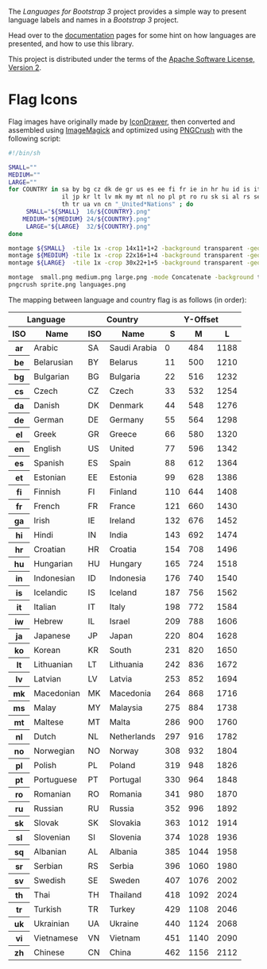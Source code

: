 The _Languages for Bootstrap 3_ project provides a simple way to present
language labels and names in a _Bootstrap 3_ project.

Head over to the [documentation](http://usrz.github.io/bootstrap-languages)
pages for some hint on how languages are presented, and how to use this library.

This project is distributed under the terms of the
[Apache Software License, Version 2](LICENSE.md).

Flag Icons
==========

Flag images have originally made by [IconDrawer](http://www.icondrawer.com),
then converted and assembled using [ImageMagick](http://www.imagemagick.org/)
and optimized using [PNGCrush](http://pmt.sourceforge.net/pngcrush/index.html)
with the following script:

```bash
#!/bin/sh

SMALL=""
MEDIUM=""
LARGE=""
for COUNTRY in sa by bg cz dk de gr us es ee fi fr ie in hr hu id is it \
               il jp kr lt lv mk my mt nl no pl pt ro ru sk si al rs se \
               th tr ua vn cn "_United*Nations" ; do
     SMALL="${SMALL}  16/${COUNTRY}.png"
    MEDIUM="${MEDIUM} 24/${COUNTRY}.png"
     LARGE="${LARGE}  32/${COUNTRY}.png"
done

montage ${SMALL}  -tile 1x -crop 14x11+1+2 -background transparent -geometry '14x11>+0+0' -gravity NorthWest   small.png
montage ${MEDIUM} -tile 1x -crop 22x16+1+4 -background transparent -geometry '22x16>+0+0' -gravity NorthWest   medium.png
montage ${LARGE}  -tile 1x -crop 30x22+1+5 -background transparent -geometry '30x22>+0+0' -gravity NorthWest   large.png

montage  small.png medium.png large.png -mode Concatenate -background transparent -tile 1x4 sprite.png
pngcrush sprite.png languages.png
```

The mapping between language and country flag is as follows (in order):

<table>
  <thead>
    <tr>
      <th colspan="2">Language</th>
      <th colspan="2">Country</th>
      <th colspan="3">Y-Offset</th>
    </tr>
    <tr>
      <th>ISO</th>
      <th>Name</th>
      <th>ISO</th>
      <th>Name</th>
      <th>S</th>
      <th>M</th>
      <th>L</th>
    </tr>
  </thead>
  <tbody>
    <tr><th>ar</th> <td>Arabic</td>     <td>SA</td> <td>Saudi Arabia</td> <td>0</td>   <td>484</td>  <td>1188</td></tr>
    <tr><th>be</th> <td>Belarusian</td> <td>BY</td> <td>Belarus</td>      <td>11</td>  <td>500</td>  <td>1210</td></tr>
    <tr><th>bg</th> <td>Bulgarian</td>  <td>BG</td> <td>Bulgaria</td>     <td>22</td>  <td>516</td>  <td>1232</td></tr>
    <tr><th>cs</th> <td>Czech</td>      <td>CZ</td> <td>Czech</td>        <td>33</td>  <td>532</td>  <td>1254</td></tr>
    <tr><th>da</th> <td>Danish</td>     <td>DK</td> <td>Denmark</td>      <td>44</td>  <td>548</td>  <td>1276</td></tr>
    <tr><th>de</th> <td>German</td>     <td>DE</td> <td>Germany</td>      <td>55</td>  <td>564</td>  <td>1298</td></tr>
    <tr><th>el</th> <td>Greek</td>      <td>GR</td> <td>Greece</td>       <td>66</td>  <td>580</td>  <td>1320</td></tr>
    <tr><th>en</th> <td>English</td>    <td>US</td> <td>United</td>       <td>77</td>  <td>596</td>  <td>1342</td></tr>
    <tr><th>es</th> <td>Spanish</td>    <td>ES</td> <td>Spain</td>        <td>88</td>  <td>612</td>  <td>1364</td></tr>
    <tr><th>et</th> <td>Estonian</td>   <td>EE</td> <td>Estonia</td>      <td>99</td>  <td>628</td>  <td>1386</td></tr>
    <tr><th>fi</th> <td>Finnish</td>    <td>FI</td> <td>Finland</td>      <td>110</td> <td>644</td>  <td>1408</td></tr>
    <tr><th>fr</th> <td>French</td>     <td>FR</td> <td>France</td>       <td>121</td> <td>660</td>  <td>1430</td></tr>
    <tr><th>ga</th> <td>Irish</td>      <td>IE</td> <td>Ireland</td>      <td>132</td> <td>676</td>  <td>1452</td></tr>
    <tr><th>hi</th> <td>Hindi</td>      <td>IN</td> <td>India</td>        <td>143</td> <td>692</td>  <td>1474</td></tr>
    <tr><th>hr</th> <td>Croatian</td>   <td>HR</td> <td>Croatia</td>      <td>154</td> <td>708</td>  <td>1496</td></tr>
    <tr><th>hu</th> <td>Hungarian</td>  <td>HU</td> <td>Hungary</td>      <td>165</td> <td>724</td>  <td>1518</td></tr>
    <tr><th>in</th> <td>Indonesian</td> <td>ID</td> <td>Indonesia</td>    <td>176</td> <td>740</td>  <td>1540</td></tr>
    <tr><th>is</th> <td>Icelandic</td>  <td>IS</td> <td>Iceland</td>      <td>187</td> <td>756</td>  <td>1562</td></tr>
    <tr><th>it</th> <td>Italian</td>    <td>IT</td> <td>Italy</td>        <td>198</td> <td>772</td>  <td>1584</td></tr>
    <tr><th>iw</th> <td>Hebrew</td>     <td>IL</td> <td>Israel</td>       <td>209</td> <td>788</td>  <td>1606</td></tr>
    <tr><th>ja</th> <td>Japanese</td>   <td>JP</td> <td>Japan</td>        <td>220</td> <td>804</td>  <td>1628</td></tr>
    <tr><th>ko</th> <td>Korean</td>     <td>KR</td> <td>South</td>        <td>231</td> <td>820</td>  <td>1650</td></tr>
    <tr><th>lt</th> <td>Lithuanian</td> <td>LT</td> <td>Lithuania</td>    <td>242</td> <td>836</td>  <td>1672</td></tr>
    <tr><th>lv</th> <td>Latvian</td>    <td>LV</td> <td>Latvia</td>       <td>253</td> <td>852</td>  <td>1694</td></tr>
    <tr><th>mk</th> <td>Macedonian</td> <td>MK</td> <td>Macedonia</td>    <td>264</td> <td>868</td>  <td>1716</td></tr>
    <tr><th>ms</th> <td>Malay</td>      <td>MY</td> <td>Malaysia</td>     <td>275</td> <td>884</td>  <td>1738</td></tr>
    <tr><th>mt</th> <td>Maltese</td>    <td>MT</td> <td>Malta</td>        <td>286</td> <td>900</td>  <td>1760</td></tr>
    <tr><th>nl</th> <td>Dutch</td>      <td>NL</td> <td>Netherlands</td>  <td>297</td> <td>916</td>  <td>1782</td></tr>
    <tr><th>no</th> <td>Norwegian</td>  <td>NO</td> <td>Norway</td>       <td>308</td> <td>932</td>  <td>1804</td></tr>
    <tr><th>pl</th> <td>Polish</td>     <td>PL</td> <td>Poland</td>       <td>319</td> <td>948</td>  <td>1826</td></tr>
    <tr><th>pt</th> <td>Portuguese</td> <td>PT</td> <td>Portugal</td>     <td>330</td> <td>964</td>  <td>1848</td></tr>
    <tr><th>ro</th> <td>Romanian</td>   <td>RO</td> <td>Romania</td>      <td>341</td> <td>980</td>  <td>1870</td></tr>
    <tr><th>ru</th> <td>Russian</td>    <td>RU</td> <td>Russia</td>       <td>352</td> <td>996</td>  <td>1892</td></tr>
    <tr><th>sk</th> <td>Slovak</td>     <td>SK</td> <td>Slovakia</td>     <td>363</td> <td>1012</td> <td>1914</td></tr>
    <tr><th>sl</th> <td>Slovenian</td>  <td>SI</td> <td>Slovenia</td>     <td>374</td> <td>1028</td> <td>1936</td></tr>
    <tr><th>sq</th> <td>Albanian</td>   <td>AL</td> <td>Albania</td>      <td>385</td> <td>1044</td> <td>1958</td></tr>
    <tr><th>sr</th> <td>Serbian</td>    <td>RS</td> <td>Serbia</td>       <td>396</td> <td>1060</td> <td>1980</td></tr>
    <tr><th>sv</th> <td>Swedish</td>    <td>SE</td> <td>Sweden</td>       <td>407</td> <td>1076</td> <td>2002</td></tr>
    <tr><th>th</th> <td>Thai</td>       <td>TH</td> <td>Thailand</td>     <td>418</td> <td>1092</td> <td>2024</td></tr>
    <tr><th>tr</th> <td>Turkish</td>    <td>TR</td> <td>Turkey</td>       <td>429</td> <td>1108</td> <td>2046</td></tr>
    <tr><th>uk</th> <td>Ukrainian</td>  <td>UA</td> <td>Ukraine</td>      <td>440</td> <td>1124</td> <td>2068</td></tr>
    <tr><th>vi</th> <td>Vietnamese</td> <td>VN</td> <td>Vietnam</td>      <td>451</td> <td>1140</td> <td>2090</td></tr>
    <tr><th>zh</th> <td>Chinese</td>    <td>CN</td> <td>China</td>        <td>462</td> <td>1156</td> <td>2112</td></tr>
  </tbody>
</table>
